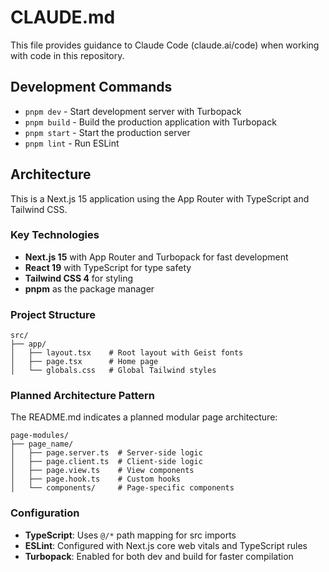 # CLAUDE.md

This file provides guidance to Claude Code (claude.ai/code) when working with code in this repository.

## Development Commands

- `pnpm dev` - Start development server with Turbopack
- `pnpm build` - Build the production application with Turbopack
- `pnpm start` - Start the production server
- `pnpm lint` - Run ESLint

## Architecture

This is a Next.js 15 application using the App Router with TypeScript and Tailwind CSS.

### Key Technologies
- **Next.js 15** with App Router and Turbopack for fast development
- **React 19** with TypeScript for type safety
- **Tailwind CSS 4** for styling
- **pnpm** as the package manager

### Project Structure
```
src/
├── app/
│   ├── layout.tsx    # Root layout with Geist fonts
│   ├── page.tsx      # Home page
│   └── globals.css   # Global Tailwind styles
```

### Planned Architecture Pattern
The README.md indicates a planned modular page architecture:
```
page-modules/
├── page_name/
│   ├── page.server.ts  # Server-side logic
│   ├── page.client.ts  # Client-side logic
│   ├── page.view.ts    # View components
│   ├── page.hook.ts    # Custom hooks
│   └── components/     # Page-specific components
```

### Configuration
- **TypeScript**: Uses `@/*` path mapping for src imports
- **ESLint**: Configured with Next.js core web vitals and TypeScript rules
- **Turbopack**: Enabled for both dev and build for faster compilation